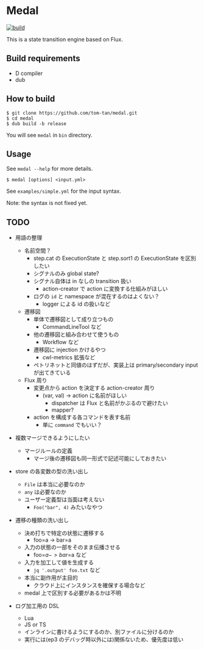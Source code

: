 # Medal
[![build](https://github.com/tom-tan/medal/workflows/CI/badge.svg?branch=master)](https://github.com/tom-tan/medal/actions)

This is a state transition engine based on Flux.

## Build requirements
- D compiler
- dub

## How to build

```console
$ git clone https://github.com/tom-tan/medal.git
$ cd medal
$ dub build -b release
```

You will see `medal` in `bin` directory.

## Usage

See `medal --help` for more details.
```console
$ medal [options] <input.yml>
```

See `examples/simple.yml` for the input syntax.

Note: the syntax is not fixed yet.

## TODO
- 用語の整理
  - 名前空間？
    - step.cat の ExecutionState と step.sort1 の ExecutionState を区別したい
    - シグナルのみ global state?
    - シグナル自体は in なしの transition 扱い
      - action-creator で action に変換する仕組みがほしい
    - ログの `id` と namespace が混在するのはよくない？
      - logger による id の扱いなど
  - 遷移図
    - 単体で遷移図として成り立つもの
      - CommandLineTool など
    - 他の遷移図と組み合わせて使うもの
      - Workflow など
    - 遷移図に injection かけるやつ
      - cwl-metrics 拡張など
    - ペトリネットと同値のはずだが、実装上は primary/secondary input が出てきている
  - Flux 周り
    - 変更点から action を決定する action-creator 周り
      - (var, val) -> action に名前がほしい
        - dispatcher は Flux と名前がかぶるので避けたい
        - mapper?
    - action を構成する各コマンドを表す名前
      - 単に `command` でもいい？

- 複数マージできるようにしたい
  - マージルールの定義
    - マージ後の遷移図も同一形式で記述可能にしておきたい

- store の各変数の型の洗い出し
  - `File` は本当に必要なのか
  - `any` は必要なのか
  - ユーザー定義型は当面は考えない
    - `Foo("bar", 4)` みたいなやつ

- 遷移の種類の洗い出し
  - 決め打ちで特定の状態に遷移する
    - foo=a -> bar=a
  - 入力の状態の一部をそのまま伝播させる
    - foo=$a -> bar=$a など
  - 入力を加工して値を生成する
    - `jq '.output' foo.txt` など
  - 本当に副作用が主目的
    - クラウド上にインスタンスを確保する場合など
  - medal 上で区別する必要があるかは不明

- ログ加工用の DSL
  - Lua
  - JS or TS
  - インラインに書けるようにするのか、別ファイルに分けるのか
  - 実行には(ep3 のデバッグ時以外には)関係ないため、優先度は低い

